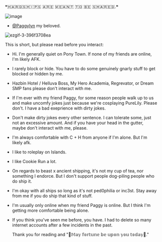 ❝​🇭​​🇦​​🇷​​🇩​​🇸​​🇭​​🇮​​🇵​​🇸​ ​🇦​​🇷​​🇪​ ​🇲​​🇪​​🇦​​🇳​​🇹​ ​🇹​​🇴​ ​🇧​​🇪​ ​🇸​​🇭​​🇦​​🇷​​🇪​​🇩​.❝

![image](https://github.com/user-attachments/assets/10243290-0c1d-4b39-8602-a16138958cfc)

- [@Paggylyn](https://github.com/Paggylyn) my beloved. 


![ezgif-3-396f3708ea](https://github.com/user-attachments/assets/811b0405-34a1-4bd0-a6c1-93aa84e8275c)


This is short, but please read before you interact:

- Hi. I'm generally quiet on Pony Town. If none of my friends are online, I'm likely AFK.

- I rarely block or hide. You have to do some genuinely gnarly stuff to get blocked or hidden by me.

- Hazbin Hotel / Helluva Boss, My Hero Academia, Regrevator, or Dream SMP fans please don't interact with me. 

- If I'm ever with my friend Paggy, for some reason people walk up to us and make uncomfy jokes just because we're cosplaying PureLily. Please don't. I have a bad exeprience with dirty jokes.

- Don't make dirty jokes every other sentence. I can tolerate some, just not an excessive amount. And if you have your head in the gutter, maybe don't interact with me, please.

- I'm always comfortable with C + H from anyone if I'm alone. But I'm likely afk. 

- I like to roleplay on Islands.

- I like Cookie Run a lot.

- On regards to beast x ancient shipping, it's not my cup of tea, nor something I endorce. But I don't support people dog-piling people who do ship it. 
  
- I'm okay with all ships so long as it's not ped0philia or inc3st. Stay away from me if you do ship that kind of stuff.
  
- I'm usually only online when my friend Paggy is online. But I think I'm getting more comfortable being alone.

- If you think you've seen me before, you have. I had to delete so many internet accounts after a few incidents in the past.

  Thank you for reading and "🌻𝕄𝕒𝕪 𝕗𝕠𝕣𝕥𝕦𝕟𝕖 𝕓𝕖 𝕦𝕡𝕠𝕟 𝕪𝕠𝕦 𝕥𝕠𝕕𝕒𝕪🌻."


